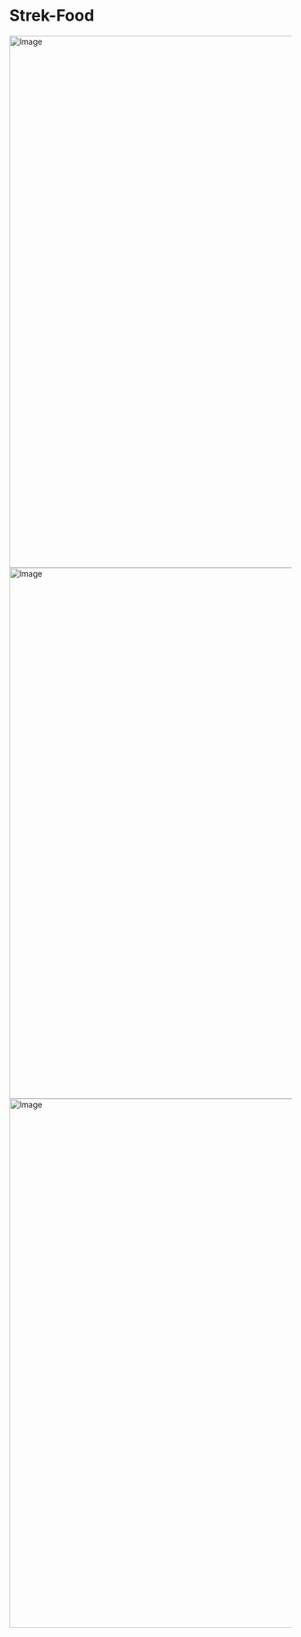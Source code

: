 # Strek-Food

<img width="1504" height="949" alt="Image" src="https://github.com/user-attachments/assets/ad9f634d-3fe0-4179-8874-1641ea1847ae" />

<img width="1589" height="947" alt="Image" src="https://github.com/user-attachments/assets/284caf90-30f7-4584-a477-b7c7f3aca9f2" />

<img width="1531" height="944" alt="Image" src="https://github.com/user-attachments/assets/f13f6fd0-3ff3-4bfd-b5c8-9b67bbc00624" />
